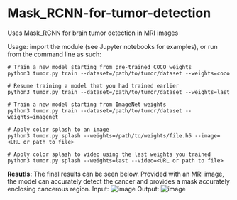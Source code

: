 # Mask_RCNN-for-tumor-detection
Uses Mask_RCNN for brain tumor detection in MRI images

Usage: import the module (see Jupyter notebooks for examples), or run from
       the command line as such:

    # Train a new model starting from pre-trained COCO weights
    python3 tumor.py train --dataset=/path/to/tumor/dataset --weights=coco

    # Resume training a model that you had trained earlier
    python3 tumor.py train --dataset=/path/to/tumor/dataset --weights=last

    # Train a new model starting from ImageNet weights
    python3 tumor.py train --dataset=/path/to/tumor/dataset --weights=imagenet

    # Apply color splash to an image
    python3 tumor.py splash --weights=/path/to/weights/file.h5 --image=<URL or path to file>

    # Apply color splash to video using the last weights you trained
    python3 tumor.py splash --weights=last --video=<URL or path to file>

**Resutls:**
The final results can be seen below. Provided with an MRI image, the model can accurately detect the cancer and provides a mask accurately enclosing cancerous region.
Input:
![image](https://user-images.githubusercontent.com/70836660/142829967-3858364b-0d6e-438f-be88-5f64532ddf2a.png)
Output:
![image](https://user-images.githubusercontent.com/70836660/142830257-9c44a2e1-f2f7-4f3d-9a7f-cc021e5e73b8.png)

